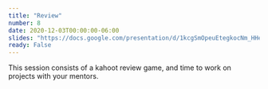 ```yaml
---
title: "Review"
number: 8
date: 2020-12-03T00:00:00-06:00
slides: "https://docs.google.com/presentation/d/1kcgSmOpeuEtegkocNm_HHeEHKWH-PcHn11WoVQ9kI7I/edit?usp=sharing"
ready: False
---
```


This session consists of a kahoot review game, and time to work on projects with your mentors.